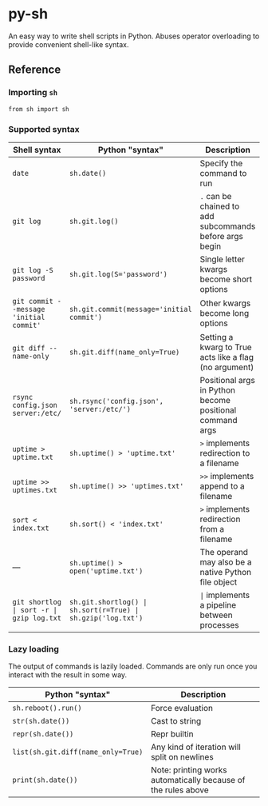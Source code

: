 # py-sh

An easy way to write shell scripts in Python. Abuses operator overloading to provide convenient shell-like syntax. 

## Reference

### Importing `sh`
`from sh import sh`

### Supported syntax

| Shell syntax                            | Python "syntax"                                             | Description                                                |
|-----------------------------------------|-------------------------------------------------------------|------------------------------------------------------------|
| `date`                                  | `sh.date()`                                                 | Specify the command to run                                 |
| `git log`                               | `sh.git.log()`                                              | `.` can be chained to add subcommands before args begin    |
| `git log -S password`                   | `sh.git.log(S='password')`                                  | Single letter kwargs become short options                  |
| `git commit --message 'initial commit'` | `sh.git.commit(message='initial commit')`                   | Other kwargs become long options                           |
| `git diff --name-only`                  | `sh.git.diff(name_only=True)`                               | Setting a kwarg to True acts like a flag (no argument)     |
| `rsync config.json server:/etc/`        | `sh.rsync('config.json', 'server:/etc/')`                   | Positional args in Python become positional command args   |
| `uptime > uptime.txt`                   | `sh.uptime() > 'uptime.txt'`                                | `>` implements redirection to a filename                   |
| `uptime >> uptimes.txt`                 | `sh.uptime() >> 'uptimes.txt'`                              | `>>` implements append to a filename                       |
| `sort < index.txt`                      | `sh.sort() < 'index.txt'`                                 | `>` implements redirection from a filename                 |
| &mdash;                                 | `sh.uptime() > open('uptime.txt')`                          | The operand may also be a native Python file object        |
| <code>git shortlog \| sort -r \| gzip log.txt</code> | <code>sh.git.shortlog() \| sh.sort(r=True)  \| sh.gzip('log.txt')</code> | <code>\|</code> implements a pipeline between processes                |


### Lazy loading

The output of commands is lazily loaded. Commands are only run once you interact with the result in some way.
 
| Python "syntax"                     | Description                                                   |
|-------------------------------------|---------------------------------------------------------------|
| `sh.reboot().run()`                 | Force evaluation                                              |
| `str(sh.date())`                    | Cast to string                                                |
| `repr(sh.date())`                   | Repr builtin                                                  |
| `list(sh.git.diff(name_only=True)`  | Any kind of iteration will split on newlines                  |
| `print(sh.date())`                  | Note: printing works automatically because of the rules above |

